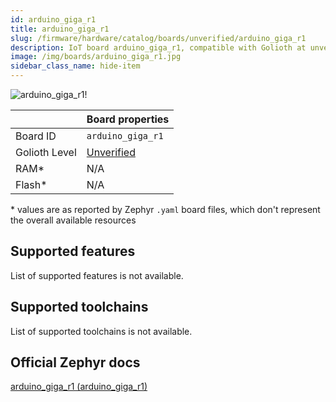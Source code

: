 ```yaml
---
id: arduino_giga_r1
title: arduino_giga_r1
slug: /firmware/hardware/catalog/boards/unverified/arduino_giga_r1
description: IoT board arduino_giga_r1, compatible with Golioth at unverified level.
image: /img/boards/arduino_giga_r1.jpg
sidebar_class_name: hide-item
---
```


[//]: # (This is an auto-generated file, do not edit! Changes to it will be lost upon re-generation)

![arduino_giga_r1!](/img/boards/arduino_giga_r1.jpg "arduino_giga_r1")

|                | Board properties     |
| -------------  | -------------------- |
| Board ID       | `arduino_giga_r1` |
| Golioth Level  | [Unverified](/firmware/hardware#unverified-boards) |
| RAM*           | N/A |
| Flash*         | N/A |

\* values are as reported by Zephyr `.yaml` board files, which don't represent the overall available resources



## Supported features

List of supported features is not available.

## Supported toolchains

List of supported toolchains is not available.

## Official Zephyr docs

[arduino_giga_r1 (arduino_giga_r1)](https://docs.zephyrproject.org/latest/boards/arduino/giga_r1/doc/index.html)
